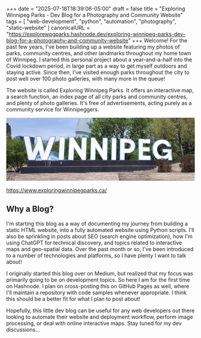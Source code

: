 +++
date = "2025-07-18T18:39:06-05:00"
draft = false
title = "Exploring Winnipeg Parks - Dev Blog for a Photography and Community Website"
tags = [ "web-development", "python", "automation", "photography", "static-website" ]
canonicalURL = "https://explorewpgparks.hashnode.dev/exploring-winnipeg-parks-dev-blog-for-a-photography-and-community-website"
+++
Welcome! For the past few years, I've been building up a website featuring my photos of parks, community centres, and other landmarks throughout my home town of Winnipeg. I started this personal project about a year-and-a-half into the Covid lockdown period, in large part as a way to get myself outdoors and staying active. Since then, I've visited enough parks throughout the city to post well over 100 photo galleries, with many more in the queue!

The website is called Exploring Winnipeg Parks. It offers an interactive map, a search function, an index page of all city parks and community centres, and plenty of photo galleries. It's free of advertisements, acting purely as a community service for Winnipeggers.

![Winnipeg Sign at The Forks](images/the-forks-winnipeg-sign.jpg "Winnipeg Sign at The Forks")

<https://www.exploringwinnipegparks.ca/>

## Why a Blog?

I'm starting this blog as a way of documenting my journey from building a static HTML website, into a fully automated website using Python scripts. I'll also be sprinkling in posts about SEO (search engine optimization), how I'm using ChatGPT for technical discovery, and topics related to interactive maps and geo-spatial data. Over the past month or so, I've been introduced to a number of technologies and platforms, so I have plenty I want to talk about!

I originally started this blog over on Medium, but realized that my focus was primarily going to be on development topics. So here I am for the first time on Hashnode. I plan on cross-posting this on GitHub Pages as well, where I'll maintain a repository with code samples whenever appropriate. I think this should be a better fit for what I plan to post about!

Hopefully, this little dev blog can be useful for any web developers out there looking to automate their website and deployment workflow, perform image processing, or deal with online interactive maps. Stay tuned for my dev discussions...
